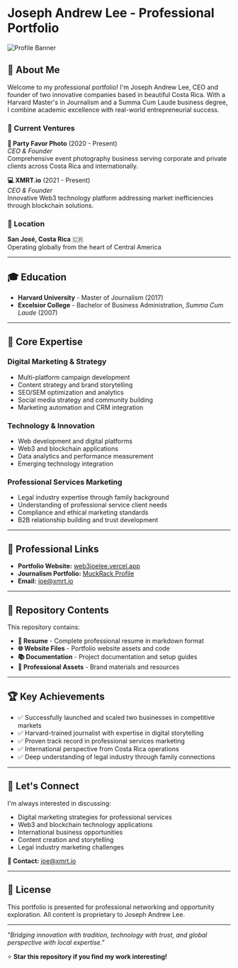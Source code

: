 # Joseph Andrew Lee - Professional Portfolio

![Profile Banner](https://via.placeholder.com/800x200/2c3e50/ffffff?text=Joseph+Andrew+Lee+-+Digital+Marketing+Strategist)

## 🌟 About Me

Welcome to my professional portfolio! I'm Joseph Andrew Lee, CEO and founder of two innovative companies based in beautiful Costa Rica. With a Harvard Master's in Journalism and a Summa Cum Laude business degree, I combine academic excellence with real-world entrepreneurial success.

### 🚀 Current Ventures

**🎯 Party Favor Photo** (2020 - Present)  
*CEO & Founder*  
Comprehensive event photography business serving corporate and private clients across Costa Rica and internationally.

**💻 XMRT.io** (2021 - Present)  
*CEO & Founder*  
Innovative Web3 technology platform addressing market inefficiencies through blockchain solutions.

### 📍 Location
**San José, Costa Rica** 🇨🇷  
Operating globally from the heart of Central America

---

## 🎓 Education

- **Harvard University** - Master of Journalism (2017)
- **Excelsior College** - Bachelor of Business Administration, *Summa Cum Laude* (2007)

---

## 💼 Core Expertise

### Digital Marketing & Strategy
- Multi-platform campaign development
- Content strategy and brand storytelling
- SEO/SEM optimization and analytics
- Social media strategy and community building
- Marketing automation and CRM integration

### Technology & Innovation
- Web development and digital platforms
- Web3 and blockchain applications
- Data analytics and performance measurement
- Emerging technology integration

### Professional Services Marketing
- Legal industry expertise through family background
- Understanding of professional service client needs
- Compliance and ethical marketing standards
- B2B relationship building and trust development

---

## 🔗 Professional Links

- **Portfolio Website:** [web3joelee.vercel.app](https://web3joelee.vercel.app)
- **Journalism Portfolio:** [MuckRack Profile](https://muckrack.com/joseph_a_lee)
- **Email:** joe@xmrt.io

---

## 📁 Repository Contents

This repository contains:

- **📄 Resume** - Complete professional resume in markdown format
- **🌐 Website Files** - Portfolio website assets and code
- **📚 Documentation** - Project documentation and setup guides
- **💼 Professional Assets** - Brand materials and resources

---

## 🏆 Key Achievements

- ✅ Successfully launched and scaled two businesses in competitive markets
- ✅ Harvard-trained journalist with expertise in digital storytelling
- ✅ Proven track record in professional services marketing
- ✅ International perspective from Costa Rica operations
- ✅ Deep understanding of legal industry through family connections

---

## 🤝 Let's Connect

I'm always interested in discussing:
- Digital marketing strategies for professional services
- Web3 and blockchain technology applications  
- International business opportunities
- Content creation and storytelling
- Legal industry marketing challenges

**📧 Contact:** joe@xmrt.io

---

## 📜 License

This portfolio is presented for professional networking and opportunity exploration. All content is proprietary to Joseph Andrew Lee.

---

*"Bridging innovation with tradition, technology with trust, and global perspective with local expertise."*

⭐ **Star this repository if you find my work interesting!**
